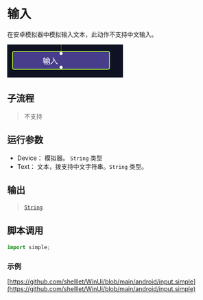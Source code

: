 # 输入 
在安卓模拟器中模拟输入文本，此动作不支持中文输入。


![action](./images/2022-11-15_194116.png ':size=90%')

## 子流程

> 不支持

## 运行参数


* Device： 模拟器。 `String` 类型
* Text： 文本，拨支持中文字符串。`String` 类型。

## 输出 

> [`String`](../../types/String.md)


## 脚本调用

```python
import simple;


```

### 示例

[https://github.com/shelllet/WinUi/blob/main/android/input.simple](https://github.com/shelllet/WinUi/blob/main/android/input.simple)
